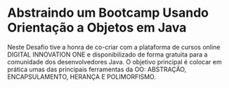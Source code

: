 # Abstraindo um Bootcamp Usando Orientação a Objetos em Java

Neste Desafio tive a honra de co-criar com a plataforma de cursos online DIGITAL INNOVATION ONE e disponibilizado de forma gratuita para a comunidade dos desenvolvedores Java.
O objetivo principal é colocar em prática umas das principais ferramentas da OO: ABSTRAÇÃO, ENCAPSULAMENTO, HERANÇA E POLIMORFISMO.